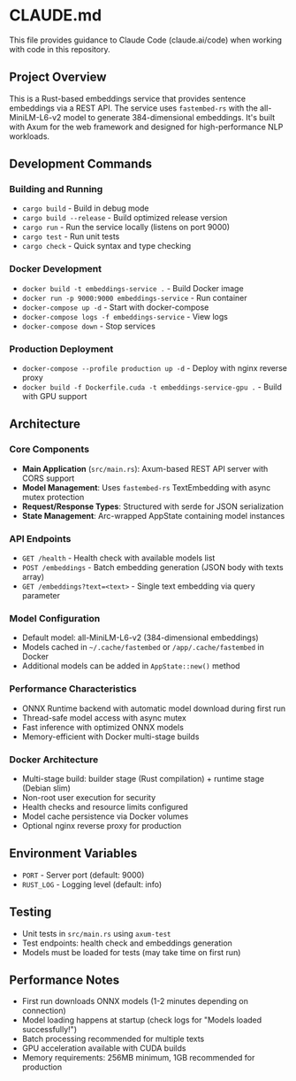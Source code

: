 # CLAUDE.md

This file provides guidance to Claude Code (claude.ai/code) when working with code in this repository.

## Project Overview

This is a Rust-based embeddings service that provides sentence embeddings via a REST API. The service uses `fastembed-rs` with the all-MiniLM-L6-v2 model to generate 384-dimensional embeddings. It's built with Axum for the web framework and designed for high-performance NLP workloads.

## Development Commands

### Building and Running
- `cargo build` - Build in debug mode
- `cargo build --release` - Build optimized release version
- `cargo run` - Run the service locally (listens on port 9000)
- `cargo test` - Run unit tests
- `cargo check` - Quick syntax and type checking

### Docker Development
- `docker build -t embeddings-service .` - Build Docker image
- `docker run -p 9000:9000 embeddings-service` - Run container
- `docker-compose up -d` - Start with docker-compose
- `docker-compose logs -f embeddings-service` - View logs
- `docker-compose down` - Stop services

### Production Deployment
- `docker-compose --profile production up -d` - Deploy with nginx reverse proxy
- `docker build -f Dockerfile.cuda -t embeddings-service-gpu .` - Build with GPU support

## Architecture

### Core Components
- **Main Application** (`src/main.rs`): Axum-based REST API server with CORS support
- **Model Management**: Uses `fastembed-rs` TextEmbedding with async mutex protection
- **Request/Response Types**: Structured with serde for JSON serialization
- **State Management**: Arc-wrapped AppState containing model instances

### API Endpoints
- `GET /health` - Health check with available models list
- `POST /embeddings` - Batch embedding generation (JSON body with texts array)
- `GET /embeddings?text=<text>` - Single text embedding via query parameter

### Model Configuration
- Default model: all-MiniLM-L6-v2 (384-dimensional embeddings)
- Models cached in `~/.cache/fastembed` or `/app/.cache/fastembed` in Docker
- Additional models can be added in `AppState::new()` method

### Performance Characteristics
- ONNX Runtime backend with automatic model download during first run
- Thread-safe model access with async mutex
- Fast inference with optimized ONNX models
- Memory-efficient with Docker multi-stage builds

### Docker Architecture
- Multi-stage build: builder stage (Rust compilation) + runtime stage (Debian slim)
- Non-root user execution for security
- Health checks and resource limits configured
- Model cache persistence via Docker volumes
- Optional nginx reverse proxy for production

## Environment Variables
- `PORT` - Server port (default: 9000)
- `RUST_LOG` - Logging level (default: info)

## Testing
- Unit tests in `src/main.rs` using `axum-test`
- Test endpoints: health check and embeddings generation
- Models must be loaded for tests (may take time on first run)

## Performance Notes
- First run downloads ONNX models (1-2 minutes depending on connection)
- Model loading happens at startup (check logs for "Models loaded successfully!")
- Batch processing recommended for multiple texts
- GPU acceleration available with CUDA builds
- Memory requirements: 256MB minimum, 1GB recommended for production